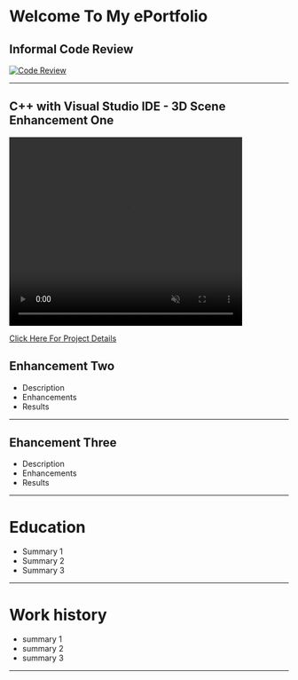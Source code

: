 # Welcome To My ePortfolio

## Informal Code Review
[![Code Review](https://img.youtube.com/vi/yvcHImLN97k/maxresdefault.jpg)](https://www.youtube.com/watch?v=yvcHImLN97k)


***
## C++ with Visual Studio IDE - 3D Scene Enhancement One

<video width="420" height="340" controls loop="" muted = "" autoplay="">
  <source src="https://github.com/melcian404/melcian404.github.io/raw/refs/heads/main/docs/assets/3Dvid.mp4">
</video>

[Click Here For Project Details](https://github.com/melcian404/CPP-3D-Scene)



## Enhancement Two
- Description
- Enhancements
- Results



***
## Ehancement Three
- Description
- Enhancements
- Results



***
# Education
- Summary 1
- Summary 2
- Summary 3



***
# Work history
- summary 1
- summary 2
- summary 3



***
